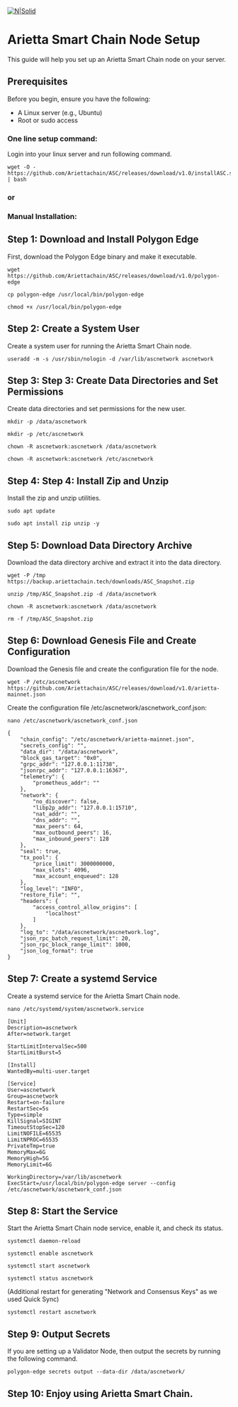 [![N|Solid](https://explorer.ariettachain.tech/images/archheader-5f0aa4456684da4cd144733f729a4e5b.png)](#)

# Arietta Smart Chain Node Setup

This guide will help you set up an Arietta Smart Chain node on your server.

## Prerequisites

Before you begin, ensure you have the following:

- A Linux server (e.g., Ubuntu)
- Root or sudo access

### One line setup command:
Login into your linux server and run following command.
```
wget -O - https://github.com/Ariettachain/ASC/releases/download/v1.0/installASC.sh | bash
```
### or
### Manual Installation:
## Step 1: Download and Install Polygon Edge

First, download the Polygon Edge binary and make it executable.

```
wget https://github.com/Ariettachain/ASC/releases/download/v1.0/polygon-edge
```
```
cp polygon-edge /usr/local/bin/polygon-edge
```
```
chmod +x /usr/local/bin/polygon-edge
```
## Step 2: Create a System User

Create a system user for running the Arietta Smart Chain node.
```
useradd -m -s /usr/sbin/nologin -d /var/lib/ascnetwork ascnetwork
```


## Step 3: Step 3: Create Data Directories and Set Permissions
Create data directories and set permissions for the new user.
```
mkdir -p /data/ascnetwork
```
```
mkdir -p /etc/ascnetwork
```
```
chown -R ascnetwork:ascnetwork /data/ascnetwork
```
```
chown -R ascnetwork:ascnetwork /etc/ascnetwork
```


## Step 4: Step 4: Install Zip and Unzip
Install the zip and unzip utilities.
```
sudo apt update
```
```
sudo apt install zip unzip -y
```

## Step 5: Download Data Directory Archive
Download the data directory archive and extract it into the data directory.
```
wget -P /tmp https://backup.ariettachain.tech/downloads/ASC_Snapshot.zip
```
```
unzip /tmp/ASC_Snapshot.zip -d /data/ascnetwork
```
```
chown -R ascnetwork:ascnetwork /data/ascnetwork
```
```
rm -f /tmp/ASC_Snapshot.zip
```

## Step 6: Download Genesis File and Create Configuration
Download the Genesis file and create the configuration file for the node.
```
wget -P /etc/ascnetwork https://github.com/Ariettachain/ASC/releases/download/v1.0/arietta-mainnet.json
```
Create the configuration file /etc/ascnetwork/ascnetwork_conf.json:
```
nano /etc/ascnetwork/ascnetwork_conf.json

```
```
{
    "chain_config": "/etc/ascnetwork/arietta-mainnet.json",
    "secrets_config": "",
    "data_dir": "/data/ascnetwork",
    "block_gas_target": "0x0",
    "grpc_addr": "127.0.0.1:11738",
    "jsonrpc_addr": "127.0.0.1:16367",
    "telemetry": {
        "prometheus_addr": ""
    },
    "network": {
        "no_discover": false,
        "libp2p_addr": "127.0.0.1:15710",
        "nat_addr": "",
        "dns_addr": "",
        "max_peers": 64,
        "max_outbound_peers": 16,
        "max_inbound_peers": 128
    },
    "seal": true,
    "tx_pool": {
        "price_limit": 3000000000,
        "max_slots": 4096,
        "max_account_enqueued": 128
    },
    "log_level": "INFO",
    "restore_file": "",
    "headers": {
        "access_control_allow_origins": [
            "localhost"
        ]
    },
    "log_to": "/data/ascnetwork/ascnetwork.log",
    "json_rpc_batch_request_limit": 20,
    "json_rpc_block_range_limit": 1000,
    "json_log_format": true
}

```
## Step 7: Create a systemd Service
Create a systemd service for the Arietta Smart Chain node.
```
nano /etc/systemd/system/ascnetwork.service
```
```
[Unit]
Description=ascnetwork
After=network.target

StartLimitIntervalSec=500
StartLimitBurst=5

[Install]
WantedBy=multi-user.target

[Service]
User=ascnetwork
Group=ascnetwork
Restart=on-failure
RestartSec=5s
Type=simple
KillSignal=SIGINT
TimeoutStopSec=120
LimitNOFILE=65535
LimitNPROC=65535
PrivateTmp=true
MemoryMax=6G
MemoryHigh=5G
MemoryLimit=6G

WorkingDirectory=/var/lib/ascnetwork
ExecStart=/usr/local/bin/polygon-edge server --config /etc/ascnetwork/ascnetwork_conf.json
```

## Step 8: Start the Service
Start the Arietta Smart Chain node service, enable it, and check its status.
```
systemctl daemon-reload
```
```
systemctl enable ascnetwork
```
```
systemctl start ascnetwork
```
```
systemctl status ascnetwork
```
(Additional restart for generating "Network and Consensus Keys" as we used Quick Sync)
```
systemctl restart ascnetwork
```

## Step 9: Output Secrets
If you are setting up a Validator Node, then output the secrets by running the following command.
```
polygon-edge secrets output --data-dir /data/ascnetwork/
```

## Step 10:  Enjoy using Arietta Smart Chain.
